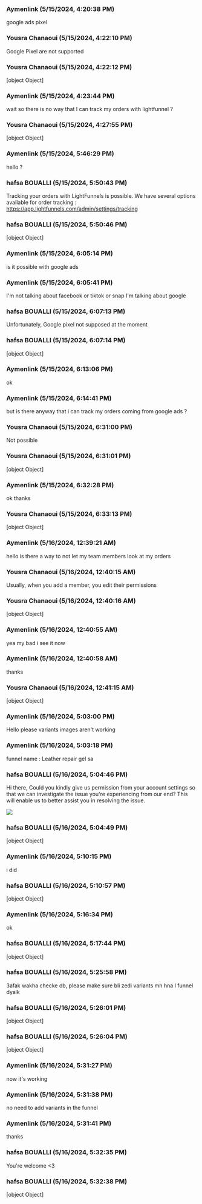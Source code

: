 ### Aymenlink  (5/15/2024, 4:20:38 PM)

google ads pixel

### Yousra Chanaoui (5/15/2024, 4:22:10 PM)

Google Pixel are not supported

### Yousra Chanaoui (5/15/2024, 4:22:12 PM)

[object Object]

### Aymenlink  (5/15/2024, 4:23:44 PM)

wait so there is no way that I can track my orders with lightfunnel ?

### Yousra Chanaoui (5/15/2024, 4:27:55 PM)

[object Object]

### Aymenlink  (5/15/2024, 5:46:29 PM)

hello ?

### hafsa BOUALLI (5/15/2024, 5:50:43 PM)

Tracking your orders with LightFunnels is possible. We have several options available for order tracking : https://app.lightfunnels.com/admin/settings/tracking

### hafsa BOUALLI (5/15/2024, 5:50:46 PM)

[object Object]

### Aymenlink  (5/15/2024, 6:05:14 PM)

is it possible with google ads

### Aymenlink  (5/15/2024, 6:05:41 PM)

I'm not talking about facebook or tiktok or snap I'm talking about google

### hafsa BOUALLI (5/15/2024, 6:07:13 PM)

Unfortunately, Google pixel not supposed at the moment

### hafsa BOUALLI (5/15/2024, 6:07:14 PM)

[object Object]

### Aymenlink  (5/15/2024, 6:13:06 PM)

ok

### Aymenlink  (5/15/2024, 6:14:41 PM)

but is there anyway that i  can track my orders coming from google ads ?

### Yousra Chanaoui (5/15/2024, 6:31:00 PM)

Not possible 

### Yousra Chanaoui (5/15/2024, 6:31:01 PM)

[object Object]

### Aymenlink  (5/15/2024, 6:32:28 PM)

ok thanks

### Yousra Chanaoui (5/15/2024, 6:33:13 PM)

[object Object]

### Aymenlink  (5/16/2024, 12:39:21 AM)

hello is there a way to not let my team members look at my orders

### Yousra Chanaoui (5/16/2024, 12:40:15 AM)

Usually, when you add a member, you edit their permissions 

### Yousra Chanaoui (5/16/2024, 12:40:16 AM)

[object Object]

### Aymenlink  (5/16/2024, 12:40:55 AM)

yea my bad i see it now

### Aymenlink  (5/16/2024, 12:40:58 AM)

thanks

### Yousra Chanaoui (5/16/2024, 12:41:15 AM)

[object Object]

### Aymenlink  (5/16/2024, 5:03:00 PM)

Hello please variants images aren't working

### Aymenlink  (5/16/2024, 5:03:18 PM)

funnel name : Leather repair gel sa

### hafsa BOUALLI (5/16/2024, 5:04:46 PM)

Hi there, 
Could you kindly give us permission from your account settings so that we can investigate the issue you're experiencing from our end? This will enable us to better assist you in resolving the issue.


![](https://storage.crisp.chat/users/upload/operator/77cc42314787b400/d35cced9-c1a9-49e7-9b4b-827547_1r8fjjc.png)

### hafsa BOUALLI (5/16/2024, 5:04:49 PM)

[object Object]

### Aymenlink  (5/16/2024, 5:10:15 PM)

i did

### hafsa BOUALLI (5/16/2024, 5:10:57 PM)

[object Object]

### Aymenlink  (5/16/2024, 5:16:34 PM)

ok

### hafsa BOUALLI (5/16/2024, 5:17:44 PM)

[object Object]

### hafsa BOUALLI (5/16/2024, 5:25:58 PM)

3afak wakha checke db, please make sure bli zedi variants mn hna l funnel dyalk

### hafsa BOUALLI (5/16/2024, 5:26:01 PM)

[object Object]

### hafsa BOUALLI (5/16/2024, 5:26:04 PM)

[object Object]

### Aymenlink  (5/16/2024, 5:31:27 PM)

now it's working

### Aymenlink  (5/16/2024, 5:31:38 PM)

no need to add variants in the funnel

### Aymenlink  (5/16/2024, 5:31:41 PM)

thanks

### hafsa BOUALLI (5/16/2024, 5:32:35 PM)

You're welcome <3

### hafsa BOUALLI (5/16/2024, 5:32:38 PM)

[object Object]
